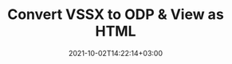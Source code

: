 ---
############################# Static ############################
layout: "autogen"
date: 2021-10-02T14:22:14+03:00
draft: false
path: "total/net/conversion/vssx-to-odp/"

############################# Head ############################
head_title: "Convert VSSX to ODP in C# VB.NET & View as HTML"
head_description: "Code example to convert VSSX to ODP and 100+ other file formats in .NET (C#, VB.NET, ASP.NET & .NET Core) applications. Display the Converted ODP document as HTML viewer."

############################# Header ############################
title: "Convert VSSX to ODP & View as HTML"
description: "Programmatically convert VSSX to ODP in .NET applications using flexible options to customize the resultant document. Convert the complete document or specific pages based on page numbers or selective page ranges using the .NET document conversion library."

############################# SubMenu ############################
submenu:
    enable: false

############################# Content ############################
content:
    enable: true
    block:
    - title_left: "VSSX to ODP Conversion in C# .NET"
      content_left: |
          VSSX to ODP file conversion using C#. Add watermark and view the converted document as HTML without using any external software.

          -   Create **Converter** object to convert VSSX document
          -   Set the convert options for ODP format
          -   Call **Convert** method of **Converter** class instance for conversion to ODP
          -   Set options for HTML viewer
          -   Create **Viewer** object to view converted ODP as HTML
          
      title_right: "Convert Whole Document or Specific Pages"
      content_right: |
          You require `GroupDocs.Conversion` & `GroupDocs.Viewer` namespaces to convert between a wide range of popular document types such as PDF, Microsoft Word, Excel, PowerPoint, Project, Outlook, HTML, diagrams and image file formats. Explore other [.NET APIs for Office documents](https://products.conholdate.com/total/net/) as offered by Conholdate.Total.
          
          Get the respective assembly files from the [downloads](https://downloads.conholdate.com/total/net) or fetch the whole package from [Nuget](https://www.nuget.org/packages/Conholdate.Total/) to add 'Conholdate.Total` directly in your workspace.
          
      code: |
          ```cs {linenos=false}
          // Convert VSSX to ODP using GroupDocs.Conversion API
          // Create Converter object to convert VSSX document
          using (Converter converter = new Converter("input.vssx"))
          {
              // set the convert options for ODP format
              var convertOptions = converter.GetPossibleConversions()["odp"].ConvertOptions;

              // convert to ODP format
              converter.Convert("output.odp", convertOptions);
          }

          // Set options for HTML viewer
          HtmlViewOptions viewOptions = HtmlViewOptions.ForEmbeddedResources("output{0}.html");

          // Create Viewer object to view converted ODP as HTML
          using (Viewer viewer = new Viewer("output.odp"))
          {
              viewer.View(viewOptions);
          }
          ```
    - title_left: "Add Watermark to Converted ODP in C#"
      content_left: |
          Accurately convert documents (VSSX to ODP) exactly as the original file and apply text or image watermarks to the converted document pages using C# .NET.

          -   Create **Converter** object to convert VSSX document
          -   Create new instance of **WatermarkOptions** class
          -   Specify watermark properties (color, width, text, image etc)
          -   Instantiate the proper **ConvertOptions** class
          -   Set **Watermark** property of the **ConvertOptions** instance
          -   Call **Convert** method of **Converter** class instance for conversion to ODP
        
      title_right: "Source Document Information Extraction"
      content_right: |
          The documents information extraction feature not only allows getting the basic information about the source document file but it also supports extracting some valuable file-format specific information such as project start and end dates of a Microsoft Project file, any printing restrictions on a PDF document, list of folders enclosed in an Outlook data file etc. 

          Convert popular document file formats on different operating systems such as Windows, Linux or macOS while using platforms such as Windows Azure, Mono and Xamarin.
          
      code: |
          ```cs {linenos=false}
          // Create Converter object to convert VSSX document
          using (Converter converter = new Converter("input.vssx"))
          {
              // Create new instance of WatermarkOptions class
              WatermarkOptions watermark = new WatermarkOptions
              {
                  Text = "Sample watermark",
                  Color = Color.Red,
                  Width = 100,
                  Height = 100,
                  Background = true
              };

              // Instantiate the proper ConvertOptions class
              PdfConvertOptions options = new PdfConvertOptions
              {
                  Watermark = watermark
              };

              // convert to ODP format
              converter.Convert("output.odp", options);
          }
          ```
############################# About Formats ############################
about_formats:
    enable: false
############################# More Formats ############################
more_formats:
    enable: true
    auto: false
    other_out_formats: PDF DOCX DOT DOTX DOTM TXT RTF HTML MHTML XLS XLSX XLSM XLT XLTX XLTM CSV DIF PPT PPTX PPS PPSX POT POTX POTM ODT OTT OTP ODP ODS EMZ WMZ SVGZ TEX DCM WMF BMP PNG GIF JPEG TIFF
############################# Back to top ###############################
back_to_top:
  enable: true
---